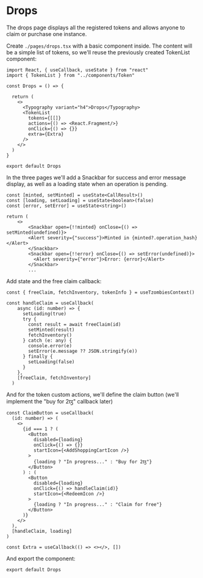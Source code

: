 # Drops

The drops page displays all the registered tokens and allows anyone to claim or purchase one instance.

Create `./pages/drops.tsx` with a basic component inside. The content will be a simple list of tokens, so we'll reuse the previously created TokenList component:&#x20;

```tsx
import React, { useCallback, useState } from "react"
import { TokenList } from "../components/Token"

const Drops = () => {

  return (
    <>
      <Typography variant="h4">Drops</Typography>
      <TokenList
        tokens={[[]}
        actions={() => <React.Fragment/>}
        onClick={() => {}}
        extra={Extra}
      />
    </>
  )
}

export default Drops

```

In the three pages we'll add a Snackbar for success and error message display, as well as a loading state when an operation is pending.&#x20;

```tsx
const [minted, setMinted] = useState<CallResult>()
const [loading, setLoading] = useState<boolean>(false)
const [error, setError] = useState<string>()

return ( 
    <>
        <Snackbar open={!!minted} onClose={() => setMinted(undefined)}>
        <Alert severity={"success"}>Minted in {minted?.operation_hash}</Alert>
        </Snackbar>
        <Snackbar open={!!error} onClose={() => setError(undefined)}>
          <Alert severity={"error"}>Error: {error}</Alert>
        </Snackbar>
        ...
```

Add state and the free claim callback:&#x20;

```tsx
const { freeClaim, fetchInventory, tokenInfo } = useTzombiesContext()

const handleClaim = useCallback(
    async (id: number) => {
      setLoading(true)
      try {
        const result = await freeClaim(id)
        setMinted(result)
        fetchInventory()
      } catch (e: any) {
        console.error(e)
        setError(e.message ?? JSON.stringify(e))
      } finally {
        setLoading(false)
      }
    },
    [freeClaim, fetchInventory]
  )
```

And for the token custom actions, we'll define the claim button (we'll implement the "buy for 2ꜩ" callback later)

```tsx
const ClaimButton = useCallback(
  (id: number) => (
    <>
      {id === 1 ? (
        <Button
          disabled={loading}
          onClick={() => {}}
          startIcon={<AddShoppingCartIcon />}
        >
          {loading ? "In progress..." : "Buy for 2ꜩ"}
        </Button>
      ) : (
        <Button
          disabled={loading}
          onClick={() => handleClaim(id)}
          startIcon={<RedeemIcon />}
        >
          {loading ? "In progress..." : "Claim for free"}
        </Button>
      )}
    </>
  ),
  [handleClaim, loading]
)

const Extra = useCallback(() => <></>, [])
```

And export the component:

```tsx
export default Drops
```

